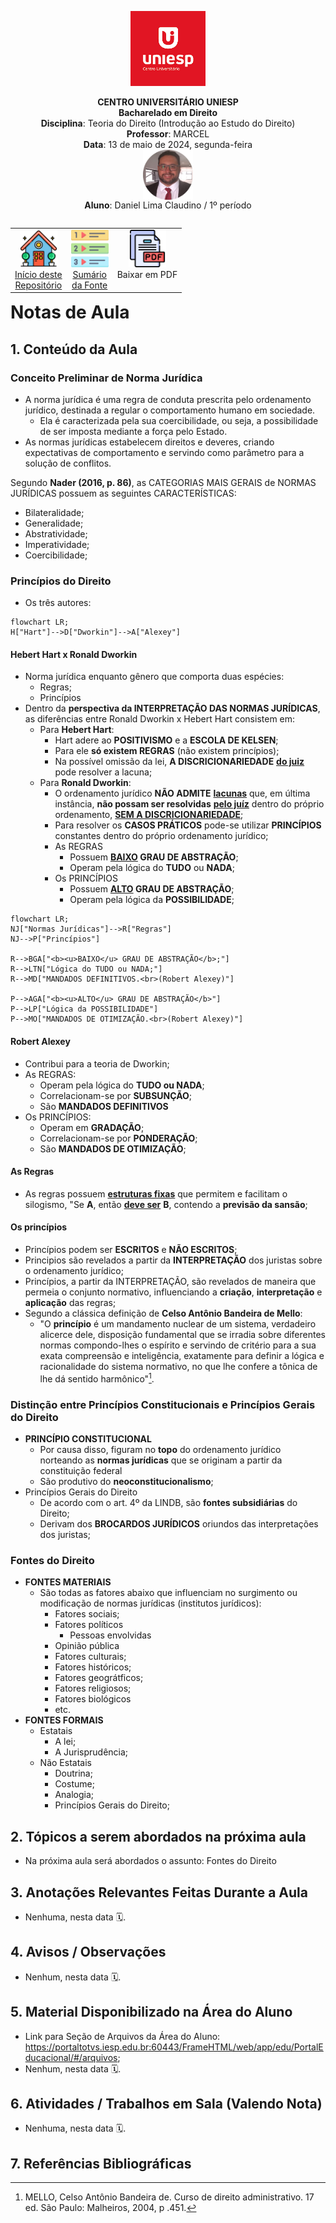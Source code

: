 <div align="center">

<p align="center"><img height="120" src="../../../figuras/LOGO_UNIESP.png"> </p>

<p align="center"><b>CENTRO UNIVERSITÁRIO UNIESP</b><br>
<b>Bacharelado em Direito</b><br>
<b>Disciplina</b>: Teoria do Direito (Introdução ao Estudo do Direito)<br>
<b>Professor</b>: MARCEL<br>
<b>Data</b>: 13 de maio de 2024, segunda-feira<br>
<img align="center" src="../../../figuras/FOTO_PERFIL_DANIEL_CLAUDINO_2023.png" width="80"><br>
<b>Aluno</b>: Daniel Lima Claudino / 1º período<br>
 </p>
</div>

<table align="right" border="0">
  <tr>
    <td align="center" valign="top">
      <a href="../../../README.md">
        <img src="https://github.com/dnlclaudino/imagens/blob/master/icones/icone-casa2.png?raw=true" heigh="60" width="60"><br>Início deste <br>Repositório
      </a>
    </td>
    <td align="center" valign="top">
      <a href="../README.md">
        <img src="https://github.com/dnlclaudino/imagens/blob/master/icones/icone-sumario.png?raw=true" heigh="60" width="60"><br>Sumário<br>da Fonte
      </a>
    </td>
    <td align="center" valign="top">
        <img src="https://github.com/dnlclaudino/imagens/blob/master/icones-aplicativos/pdf/pdf.png?raw=true" heigh="60" width="60"><br>Baixar em PDF
    </td>
  </tr>
</table><br><br><br><br><br>

# Notas de Aula

## 1. Conteúdo da Aula

### Conceito Preliminar de Norma Jurídica

- A norma jurídica é uma regra de conduta prescrita pelo ordenamento jurídico, destinada a regular o comportamento humano em sociedade.
  - Ela é caracterizada pela sua coercibilidade, ou seja, a possibilidade de ser imposta mediante a força pelo Estado.
- As normas jurídicas estabelecem direitos e deveres, criando expectativas de comportamento e servindo como parâmetro para a solução de conflitos.

Segundo **Nader (2016, p. 86)**, as CATEGORIAS MAIS GERAIS de NORMAS JURÍDICAS possuem as seguintes CARACTERÍSTICAS:

- Bilateralidade;
- Generalidade;
- Abstratividade;
- Imperatividade;
- Coercibilidade;

### Princípios do Direito

- Os três autores:

```mermaid
flowchart LR;
H["Hart"]-->D["Dworkin"]-->A["Alexey"]

```

#### Hebert Hart x Ronald Dworkin

- Norma jurídica enquanto gênero que comporta duas espécies:
  - Regras;
  - Princípios
- Dentro da **perspectiva da INTERPRETAÇÃO DAS NORMAS JURÍDICAS**, as diferências entre Ronald Dworkin x Hebert Hart consistem em:
  - Para **Hebert Hart**:
    - Hart adere ao **POSITIVISMO** e a **ESCOLA DE KELSEN**;
    - Para ele **só existem REGRAS** (não existem princípios);
    - Na possível omissão da lei, **A DISCRICIONARIEDADE** <b><u>do juiz</u></b> pode resolver a lacuna;
  - Para **Ronald Dworkin**:
    - O ordenamento jurídico **NÃO ADMITE** <b><u>lacunas</u></b> que, em última instância, **não possam ser resolvidas** <b><u>pelo juíz</u></b> dentro do próprio ordenamento, <b><u>SEM A DISCRICIONARIEDADE</u></b>;
    - Para resolver os **CASOS PRÁTICOS** pode-se utilizar **PRINCÍPIOS** constantes dentro do próprio ordenamento jurídico;
    - As REGRAS
      - Possuem <b><u>BAIXO</u> GRAU DE ABSTRAÇÃO</b>;
      - Operam pela lógica do **TUDO** ou **NADA**;
    - Os PRINCÍPIOS
      - Possuem <b><u>ALTO</u> GRAU DE ABSTRAÇÃO</b>;
      - Operam pela lógica da **POSSIBILIDADE**;

```mermaid
flowchart LR;
NJ["Normas Jurídicas"]-->R["Regras"]
NJ-->P["Princípios"]

R-->BGA["<b><u>BAIXO</u> GRAU DE ABSTRAÇÃO</b>;"]
R-->LTN["Lógica do TUDO ou NADA;"]
R-->MD["MANDADOS DEFINITIVOS.<br>(Robert Alexey)"]

P-->AGA["<b><u>ALTO</u> GRAU DE ABSTRAÇÃO</b>"]
P-->LP["Lógica da POSSIBILIDADE"]
P-->MO["MANDADOS DE OTIMIZAÇÃO.<br>(Robert Alexey)"]
```

#### Robert Alexey

- Contribui para a teoria de Dworkin;
- As REGRAS:
  - Operam pela lógica do **TUDO ou NADA**;
  - Correlacionam-se por **SUBSUNÇÃO**;
  - São **MANDADOS DEFINITIVOS**
- Os PRINCÍPIOS:
  - Operam em **GRADAÇÃO**;
  - Correlacionam-se por **PONDERAÇÃO**;
  - São **MANDADOS DE OTIMIZAÇÃO**;

#### As Regras

- As regras possuem <b><u>estruturas fixas</u></b> que permitem e facilitam o silogismo, "Se **A**, então <b><u>deve ser</u></b> **B**, contendo a **previsão da sansão**;

#### Os princípios

- Princípios podem ser **ESCRITOS** e **NÃO ESCRITOS**;
- Principios são revelados a partir da **INTERPRETAÇÃO** dos juristas sobre o ordenamento jurídico;
- Princípios, a partir da INTERPRETAÇÃO, são revelados de maneira que permeia o conjunto normativo, influenciando a **criação**, **interpretação** e **aplicação** das regras;
- Segundo a clássica definição de **Celso Antônio Bandeira de Mello**:
  - "O **princípio** é um mandamento nuclear de um sistema, verdadeiro alicerce dele, disposição fundamental que se irradia sobre diferentes normas compondo-lhes o espírito e servindo de critério para a sua exata compreensão e inteligência, exatamente para definir a lógica e racionalidade do sistema normativo, no que lhe confere a tônica de lhe dá sentido harmônico"[^MELLO-2004].

### Distinção entre Princípios Constitucionais e Princípios Gerais do Direito

- **PRINCÍPIO CONSTITUCIONAL**
  - Por causa disso, figuram no **topo** do ordenamento jurídico norteando as **normas jurídicas** que se originam a partir da constituição federal
  - São produtivo do **neoconstitucionalismo**;
- Princípios Gerais do Direito
  - De acordo com o art. 4º da LINDB, são **fontes subsidiárias** do Direito;
  - Derivam dos **BROCARDOS JURÍDICOS** oriundos das interpretações dos juristas;

### Fontes do Direito

- **FONTES MATERIAIS**
  - São todas as fatores abaixo que influenciam no surgimento ou modificação de normas jurídicas (institutos jurídicos):
    - Fatores sociais;
    - Fatores políticos
      - Pessoas envolvidas
    - Opinião pública
    - Fatores culturais;
    - Fatores históricos;
    - Fatores geográtficos;
    - Fatores religiosos;
    - Fatores biológicos
    - etc.
- **FONTES FORMAIS**
  - Estatais
    - A lei;
    - A Jurisprudência;
  - Não Estatais
    - Doutrina;
    - Costume;
    - Analogia;
    - Princípios Gerais do Direito;

## 2. Tópicos a serem abordados na próxima aula

- Na próxima aula será abordados o assunto: Fontes do Direito

## 3. Anotações Relevantes Feitas Durante a Aula

- Nenhuma, nesta data 🗓.

## 4. Avisos / Observações

- Nenhum, nesta data 🗓.

## 5. Material Disponibilizado na Área do Aluno

- Link para Seção de Arquivos da Área do Aluno: https://portaltotvs.iesp.edu.br:60443/FrameHTML/web/app/edu/PortalEducacional/#/arquivos;
- Nenhum, nesta data 🗓.

## 6. Atividades / Trabalhos em Sala (Valendo Nota)

- Nenhuma, nesta data 🗓.

## 7. Referências Bibliográficas

[^MELLO-2004]: MELLO, Celso Antônio Bandeira de. Curso de direito administrativo. 17 ed. São Paulo: Malheiros, 2004, p .451.